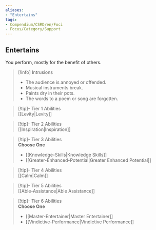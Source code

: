 ```yaml
---
aliases:
- "Entertains"
tags:
- Compendium/CSRD/en/Foci
- Focus/Category/Support
---
```


  
## Entertains  
You perform, mostly for the benefit of others.  

>[!info] Intrusions  
>- The audience is annoyed or offended.  
>- Musical instruments break.  
>- Paints dry in their pots.  
>- The words to a poem or song are forgotten.  


>[!tip]- Tier 1 Abilities  
> [[Levity|Levity]]  


>[!tip]- Tier 2 Abilities  
> [[Inspiration|Inspiration]]  


>[!tip]- Tier 3 Abilities  
> **Choose One**  
>- [[Knowledge-Skills|Knowledge Skills]]  
>- [[Greater-Enhanced-Potential|Greater Enhanced Potential]]  


>[!tip]- Tier 4 Abilities  
> [[Calm|Calm]]  


>[!tip]- Tier 5 Abilities  
> [[Able-Assistance|Able Assistance]]  


>[!tip]- Tier 6 Abilities  
> **Choose One**  
>- [[Master-Entertainer|Master Entertainer]]  
>- [[Vindictive-Performance|Vindictive Performance]]
